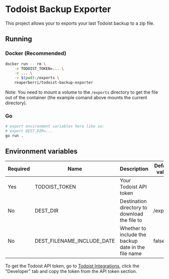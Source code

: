 # Todoist Backup Exporter

This project allows your to exports your last Todoist backup to a zip file.

## Running

### Docker (Recommended)

```bash
docker run -- rm \
    -e TODOIST_TOKEN=... \
    -e ... \
    -v $(pwd):/exports \
    reaperberri/todoist-backup-exporter
```

Note: You need to mount a volume to the `/exports` directory to get the file out of the container (the example comand above mounts the current directory).

### Go

```bash
# export environment variables here like so:
# export DEST_DIR=...
go run .
```

## Environment variables

| Required | Name                       | Description                                         | Default value |
| -------- | -------------------------- | --------------------------------------------------- | ------------- |
| Yes      | TODOIST_TOKEN              | Your Todoist API token                              |               |
| No       | DEST_DIR                   | Destination directory to download the file to       | /exports      |
| No       | DEST_FILENAME_INCLUDE_DATE | Whether to include the backup date in the file name | false         |

To get the Todoist API token, go to [Todoist Integrations](https://todoist.com/prefs/integrations), click the "Developer" tab and copy the token from the API token section.
